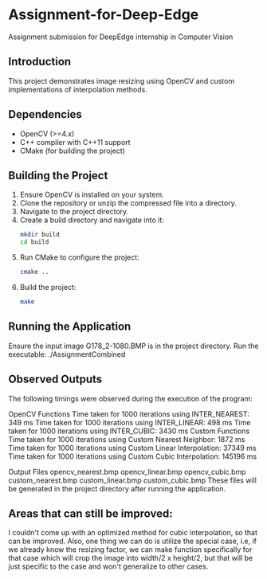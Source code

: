 # Assignment-for-Deep-Edge
Assignment submission for DeepEdge internship in Computer Vision

## Introduction
This project demonstrates image resizing using OpenCV and custom implementations of interpolation methods.

## Dependencies
- OpenCV (>=4.x)
- C++ compiler with C++11 support
- CMake (for building the project)

## Building the Project
1. Ensure OpenCV is installed on your system.
2. Clone the repository or unzip the compressed file into a directory.
3. Navigate to the project directory.
4. Create a build directory and navigate into it:
   ```sh
   mkdir build
   cd build
5. Run CMake to configure the project:
   ```sh
   cmake ..
7. Build the project:
   ```sh
   make
   
## Running the Application

   Ensure the input image G178_2-1080.BMP is in the project directory.
   Run the executable:
   ./AssignmentCombined

## Observed Outputs
The following timings were observed during the execution of the program:

OpenCV Functions
Time taken for 1000 iterations using INTER_NEAREST: 349 ms
Time taken for 1000 iterations using INTER_LINEAR: 498 ms
Time taken for 1000 iterations using INTER_CUBIC: 3430 ms
Custom Functions
Time taken for 1000 iterations using Custom Nearest Neighbor: 1872 ms
Time taken for 1000 iterations using Custom Linear Interpolation: 37349 ms
Time taken for 1000 iterations using Custom Cubic Interpolation: 145196 ms


Output Files
opencv_nearest.bmp
opencv_linear.bmp
opencv_cubic.bmp
custom_nearest.bmp
custom_linear.bmp
custom_cubic.bmp
These files will be generated in the project directory after running the application.

## Areas that can still be improved:
I couldn't come up with an optimized method for cubic interpolation, so that can be improved. Also, one thing we can do is utilize the special case, i.e, if we already know the resizing factor, we can make function specifically for that case which will crop the image into width/2 x height/2, but that will be just specific to the case and won't generalize to other cases.
